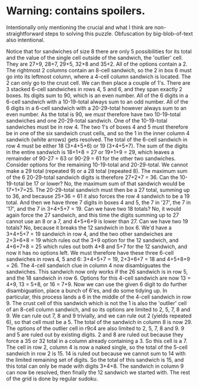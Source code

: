 # Warning: contains spoilers.

Intentionally only mentioning the crucial and what I think are non-straightforward steps to solving this puzzle. Obfuscation by big-blob-of-text also intentional.

Notice that for sandwiches of size 8 there are only 5 possibilities for its total and the value of the single cell outside of the sandwich, the 'outlier' cell.
They are 27+9, 28+7, 29+5, 32+8 and 35+2. All of the options contain a 2.
The rightmost 2 columns contain an 8-cell sandwich, so the 2 in box 6 must go into its leftmost column, where a 4-cell column sandwich is located.
The 2 can only go to the crust cell. We can then place a couple of 1's.
There are 3 stacked 6-cell sandwiches in rows 4, 5 and 6, and they span exactly 2 boxes. Its digits sum to 90, which is an even number.
All of the 6 digits in a 6-cell sandwich with a 10-19-total always sum to an odd number.
All of the 6 digits in a 6-cell sandwich with a 20-29-total however always sum to an even number.
As the total is 90, we _must_ therefore have two 10-19-total sandwiches and one 20-29-total sandwich.
One of the 10-19-total sandwiches must be in row 4.
The two 1's of boxes 4 and 5 must therefore be in one of the six sandwich crust cells, and so the 1 in the inner column 4 sandwich (white arrows) gets resolved.
The total of the 6-cell sandwich in row 4 must be either 18 (3+4+5+6) or 19 (3+4+5+7).
The sum of the digits in the entire sandwich is 18+1+8 = 27 or 19+1+9 = 29, which leaves a remainder of 90-27 = 63 or 90-29 = 61 for the other two sandwiches.
Consider options for the remaining 10-19-total and 20-29-total. We cannot make a 29 total (repeated 9) or a 28 total (repeated 8).
The maximum sum of the 6 20-29-total sandwich digits is therefore 27+2+7 = 36.
Can the 10-19-total be 17 or lower? No, the maximum sum of that sandwich would be 17+1+7=25.
The 20-29-total sandwich must then be a 27 total, summing up to 36, and because 25+36 = 61 it also forces the row 4 sandwich to be a 19 total.
And then we have three 7 digits in boxes 4 and 5, the 7 in '27', the 7 in '17', and the 7 in 3+4+5+7 = 19.
Can we have two 18 totals? No, it would again force the 27 sandwich, and this time the digits summing up to 27 cannot use an 8 or a 7, and 4+5+6+9 is lower than 27.
Can we have two 19 totals? No, because it breaks the 12 sandwich in box 6. We'd have a 3+4+5+7 = 19 sandwich in row 4, and the two other sandwiches are 2+3+6+8 = 19 which rules out the 3+9 option for the 12 sandwich, and 4+6+7+8 = 25 which rules out both 4+8 and 5+7 for the 12 sandwich, and now it has no options left.
We must therefore have these three 6-cell sandwiches in rows 4, 5 and 6: 3+4+5+7 = 19, 2+3+6+7 = 18 and 4+5+8+9 = 26.
The 4-cell sandwich clue in column 4 now disambiguates the sandwiches. This sandwich now only works if the 26 sandwich is in row 5, and the 18 sandwich in row 6.
Options for this 4-cell sandwich are now 13 = 4+9, 13 = 5+8, or 16 = 7+9.
Now we can use the given 6 digit to do further disambiguation, place a bunch of 6'es, and do some tidying up.
In particular, this process lands a 6 in the middle of the 4-cell sandwich in row 9.
The crust cell of this sandwich which is not the 1 is also the 'outlier' cell of an 8-cell column sandwich, and so its options are limited to 2, 5, 7, 8 and 9.
We can rule out 7, 8 and 9 trivially, and we can rule out 2 (yields repeated 6), so that cell must be a 5.
The total of the sandwich in column 8 is now 29.
The options of the outlier cell in r9c4 are also limited to 2, 5, 7, 8 and 9.
9 and 5 are ruled out by existing digits. 2 and 8 are ruled out because they force a 35 or 32 total in a column already containing a 3. So this cell is a 7.
The cell in row 2, column 4 is now a naked single, so the total of the 5-cell sandwich in row 2 is 15. 14 is ruled out because we cannot sum to 14 with the limited remaining set of digits.
So the total of this sandwich is 15, and this total can only be made with digits 3+4+8.
The sandwich in column 9 can now be resolved, then finally the 12 sandwich we started with.
The rest of the grid is done by regular sudoku.
